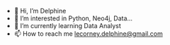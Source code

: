 - 👋 Hi, I’m Delphine
- 👀 I’m interested in Python, Neo4j, Data...
- 🌱 I’m currently learning Data Analyst
- 📫 How to reach me lecorney.delphine@gmail.com

<!---
Del-Lec/Del-Lec is a ✨ special ✨ repository because its `README.md` (this file) appears on your GitHub profile.
You can click the Preview link to take a look at your changes.
--->
